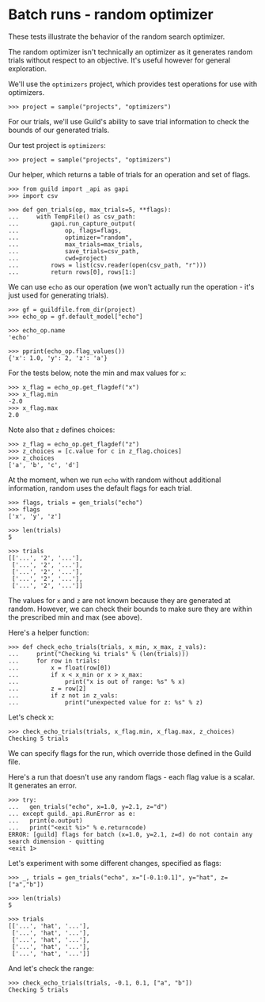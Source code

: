 # Batch runs - random optimizer

These tests illustrate the behavior of the random search optimizer.

The random optimizer isn't technically an optimizer as it generates
random trials without respect to an objective. It's useful however for
general exploration.

We'll use the `optimizers` project, which provides test operations for
use with optimizers.

    >>> project = sample("projects", "optimizers")

For our trials, we'll use Guild's ability to save trial information to
check the bounds of our generated trials.

Our test project is `optimizers`:

    >>> project = sample("projects", "optimizers")

Our helper, which returns a table of trials for an operation and set
of flags.

    >>> from guild import _api as gapi
    >>> import csv

    >>> def gen_trials(op, max_trials=5, **flags):
    ...     with TempFile() as csv_path:
    ...         gapi.run_capture_output(
    ...             op, flags=flags,
    ...             optimizer="random",
    ...             max_trials=max_trials,
    ...             save_trials=csv_path,
    ...             cwd=project)
    ...         rows = list(csv.reader(open(csv_path, "r")))
    ...         return rows[0], rows[1:]

We can use `echo` as our operation (we won't actually run the
operation - it's just used for generating trials).

    >>> gf = guildfile.from_dir(project)
    >>> echo_op = gf.default_model["echo"]

    >>> echo_op.name
    'echo'

    >>> pprint(echo_op.flag_values())
    {'x': 1.0, 'y': 2, 'z': 'a'}

For the tests below, note the min and max values for `x`:

    >>> x_flag = echo_op.get_flagdef("x")
    >>> x_flag.min
    -2.0
    >>> x_flag.max
    2.0

Note also that `z` defines choices:

    >>> z_flag = echo_op.get_flagdef("z")
    >>> z_choices = [c.value for c in z_flag.choices]
    >>> z_choices
    ['a', 'b', 'c', 'd']

At the moment, when we run `echo` with random without additional
information, random uses the default flags for each trial.

    >>> flags, trials = gen_trials("echo")
    >>> flags
    ['x', 'y', 'z']

    >>> len(trials)
    5

    >>> trials
    [['...', '2', '...'],
     ['...', '2', '...'],
     ['...', '2', '...'],
     ['...', '2', '...'],
     ['...', '2', '...']]

The values for `x` and `z` are not known because they are generated at
random. However, we can check their bounds to make sure they are
within the prescribed min and max (see above).

Here's a helper function:

    >>> def check_echo_trials(trials, x_min, x_max, z_vals):
    ...     print("Checking %i trials" % (len(trials)))
    ...     for row in trials:
    ...         x = float(row[0])
    ...         if x < x_min or x > x_max:
    ...             print("x is out of range: %s" % x)
    ...         z = row[2]
    ...         if z not in z_vals:
    ...             print("unexpected value for z: %s" % z)

Let's check x:

    >>> check_echo_trials(trials, x_flag.min, x_flag.max, z_choices)
    Checking 5 trials

We can specify flags for the run, which override those defined in the
Guild file.

Here's a run that doesn't use any random flags - each flag value is a
scalar. It generates an error.

    >>> try:
    ...   gen_trials("echo", x=1.0, y=2.1, z="d")
    ... except guild._api.RunError as e:
    ...   print(e.output)
    ...   print("<exit %i>" % e.returncode)
    ERROR: [guild] flags for batch (x=1.0, y=2.1, z=d) do not contain any
    search dimension - quitting
    <exit 1>

Let's experiment with some different changes, specified as flags:

    >>> _, trials = gen_trials("echo", x="[-0.1:0.1]", y="hat", z=["a","b"])

    >>> len(trials)
    5

    >>> trials
    [['...', 'hat', '...'],
     ['...', 'hat', '...'],
     ['...', 'hat', '...'],
     ['...', 'hat', '...'],
     ['...', 'hat', '...']]

And let's check the range:

    >>> check_echo_trials(trials, -0.1, 0.1, ["a", "b"])
    Checking 5 trials
